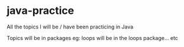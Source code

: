 # java-practice
All the topics I will be / have been practicing in Java

Topics will be in packages 
eg: loops will be in the loops package... etc
